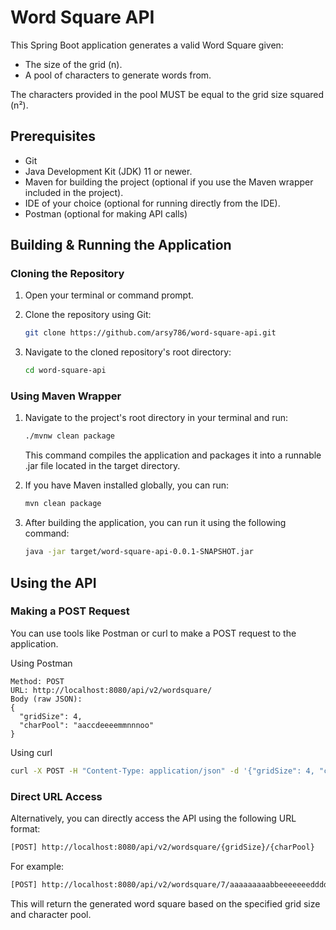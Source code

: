 # Word Square API

This Spring Boot application generates a valid Word Square given:

- The size of the grid (n).
- A pool of characters to generate words from.

The characters provided in the pool MUST be equal to the grid size squared (n²).

## Prerequisites

- Git
- Java Development Kit (JDK) 11 or newer.
- Maven for building the project (optional if you use the Maven wrapper included in the project).
- IDE of your choice (optional for running directly from the IDE).
- Postman (optional for making API calls)

## Building & Running the Application

### Cloning the Repository

1. Open your terminal or command prompt.

2. Clone the repository using Git:

   ```bash
   git clone https://github.com/arsy786/word-square-api.git
   ```

3. Navigate to the cloned repository's root directory:

   ```bash
   cd word-square-api
   ```

### Using Maven Wrapper

1. Navigate to the project's root directory in your terminal and run:

   ```bash
   ./mvnw clean package
   ```

   This command compiles the application and packages it into a runnable .jar file located in the target directory.

2. If you have Maven installed globally, you can run:

   ```bash
   mvn clean package
   ```

3. After building the application, you can run it using the following command:

   ```bash
   java -jar target/word-square-api-0.0.1-SNAPSHOT.jar
   ```

## Using the API

### Making a POST Request

You can use tools like Postman or curl to make a POST request to the application.

Using Postman

    Method: POST
    URL: http://localhost:8080/api/v2/wordsquare/
    Body (raw JSON):
    {
      "gridSize": 4,
      "charPool": "aaccdeeeemmnnnoo"
    }

Using curl

```bash
curl -X POST -H "Content-Type: application/json" -d '{"gridSize": 4, "charPool": "aaccdeeeemmnnnoo"}' http://localhost:8080/api/v2/wordsquare/
```

### Direct URL Access

Alternatively, you can directly access the API using the following URL format:

```bash
[POST] http://localhost:8080/api/v2/wordsquare/{gridSize}/{charPool}
```

For example:

```bash
[POST] http://localhost:8080/api/v2/wordsquare/7/aaaaaaaaabbeeeeeeedddddggmmlloooonnssssrrrruvvyyy
```

This will return the generated word square based on the specified grid size and character pool.
